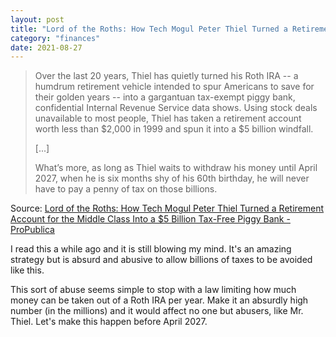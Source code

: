 ```yaml
---
layout: post
title: "Lord of the Roths: How Tech Mogul Peter Thiel Turned a Retirement Account for the Middle Class Into a $5 Billion Tax-Free Piggy Bank"
category: "finances"
date: 2021-08-27
---
```


> Over the last 20 years, Thiel has quietly turned his Roth IRA -- a humdrum retirement vehicle intended to spur Americans to save for their golden years -- into a gargantuan tax-exempt piggy bank, confidential Internal Revenue Service data shows. Using stock deals unavailable to most people, Thiel has taken a retirement account worth less than $2,000 in 1999 and spun it into a $5 billion windfall.
>
> [...]
>
> What’s more, as long as Thiel waits to withdraw his money until April 2027, when he is six months shy of his 60th birthday, he will never have to pay a penny of tax on those billions.

Source: [Lord of the Roths: How Tech Mogul Peter Thiel Turned a Retirement Account for the Middle Class Into a $5 Billion Tax-Free Piggy Bank - ProPublica](https://www.propublica.org/article/lord-of-the-roths-how-tech-mogul-peter-thiel-turned-a-retirement-account-for-the-middle-class-into-a-5-billion-dollar-tax-free-piggy-bank)

I read this a while ago and it is still blowing my mind.  It's an amazing strategy but is absurd and abusive to allow billions of taxes to be avoided like this.

This sort of abuse seems simple to stop with a law limiting how much money can be taken out of a Roth IRA per year.  Make it an absurdly high number (in the millions) and it would affect no one but abusers, like Mr. Thiel.  Let's make this happen before April 2027.
